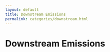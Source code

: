 ```yaml
---
layout: default
title: Downstream Emissions
permalink: categories/downstream.html
---
```


# Downstream Emissions